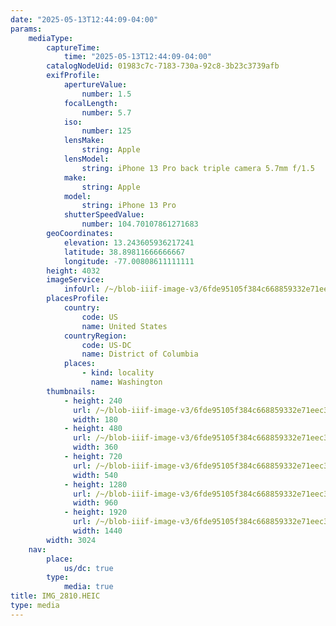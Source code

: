 ```yaml
---
date: "2025-05-13T12:44:09-04:00"
params:
    mediaType:
        captureTime:
            time: "2025-05-13T12:44:09-04:00"
        catalogNodeUid: 01983c7c-7183-730a-92c8-3b23c3739afb
        exifProfile:
            apertureValue:
                number: 1.5
            focalLength:
                number: 5.7
            iso:
                number: 125
            lensMake:
                string: Apple
            lensModel:
                string: iPhone 13 Pro back triple camera 5.7mm f/1.5
            make:
                string: Apple
            model:
                string: iPhone 13 Pro
            shutterSpeedValue:
                number: 104.70107861271683
        geoCoordinates:
            elevation: 13.243605936217241
            latitude: 38.89811666666667
            longitude: -77.00808611111111
        height: 4032
        imageService:
            infoUrl: /~/blob-iiif-image-v3/6fde95105f384c668859332e71eec3203b68af20d7059cf7b0750ebffa42e8c9/info.json
        placesProfile:
            country:
                code: US
                name: United States
            countryRegion:
                code: US-DC
                name: District of Columbia
            places:
                - kind: locality
                  name: Washington
        thumbnails:
            - height: 240
              url: /~/blob-iiif-image-v3/6fde95105f384c668859332e71eec3203b68af20d7059cf7b0750ebffa42e8c9/full/180%2C240/0/default.jpg
              width: 180
            - height: 480
              url: /~/blob-iiif-image-v3/6fde95105f384c668859332e71eec3203b68af20d7059cf7b0750ebffa42e8c9/full/360%2C480/0/default.jpg
              width: 360
            - height: 720
              url: /~/blob-iiif-image-v3/6fde95105f384c668859332e71eec3203b68af20d7059cf7b0750ebffa42e8c9/full/540%2C720/0/default.jpg
              width: 540
            - height: 1280
              url: /~/blob-iiif-image-v3/6fde95105f384c668859332e71eec3203b68af20d7059cf7b0750ebffa42e8c9/full/960%2C1280/0/default.jpg
              width: 960
            - height: 1920
              url: /~/blob-iiif-image-v3/6fde95105f384c668859332e71eec3203b68af20d7059cf7b0750ebffa42e8c9/full/1440%2C1920/0/default.jpg
              width: 1440
        width: 3024
    nav:
        place:
            us/dc: true
        type:
            media: true
title: IMG_2810.HEIC
type: media
---
```

